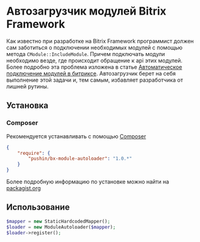 Автозагрузчик модулей Bitrix Framework
======================================

Как известно при разработке на Bitrix Framework программист должен сам заботиться о подключении необходимых модулей с помощью метода `CModule::IncludeModule`. Причем подключать модули необходимо везде, где происходит обращение к api этих модулей. Более подробно эта проблема изложена в статье [Автоматическое подключение модулей в битриксе](http://pushin.pro/blog/avtomaticheskoye-podklyucheniye-moduley-v-bitrikse). Автозагрузчик берет на себя выполнение этой задачи и, тем самым, избавляет разработчика от лишней рутины.

Установка
---------

### Composer

Рекомендуется устанавливать с помощью [Composer](http://getcomposer.org/)
```json
{
    "require": {
        "pushin/bx-module-autoloader": "1.0.*"
    }
}
```

Более подробную информацию по установке можно найти на [packagist.org](https://packagist.org/packages/pushin/bx-module-autoloader)

Использование
-------------
```php
$mapper = new StaticHardcodedMapper();
$loader = new ModuleAutoloader($mapper);
$loader->register();
```
